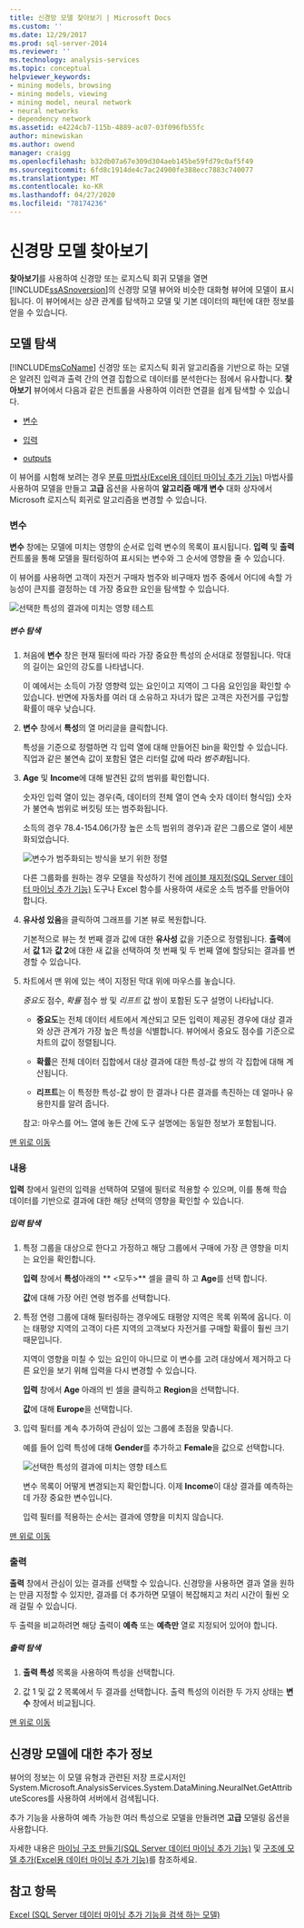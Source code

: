 ```yaml
---
title: 신경망 모델 찾아보기 | Microsoft Docs
ms.custom: ''
ms.date: 12/29/2017
ms.prod: sql-server-2014
ms.reviewer: ''
ms.technology: analysis-services
ms.topic: conceptual
helpviewer_keywords:
- mining models, browsing
- mining models, viewing
- mining model, neural network
- neural networks
- dependency network
ms.assetid: e4224cb7-115b-4889-ac07-03f096fb55fc
author: minewiskan
ms.author: owend
manager: craigg
ms.openlocfilehash: b32db07a67e309d304aeb145be59fd79c0af5f49
ms.sourcegitcommit: 6fd8c1914de4c7ac24900fe388ecc7883c740077
ms.translationtype: MT
ms.contentlocale: ko-KR
ms.lasthandoff: 04/27/2020
ms.locfileid: "78174236"
---
```

# <a name="browsing-a-neural-network-model"></a>신경망 모델 찾아보기
  **찾아보기**를 사용하여 신경망 또는 로지스틱 회귀 모델을 열면 [!INCLUDE[ssASnoversion](../includes/ssasnoversion-md.md)]의 신경망 모델 뷰어와 비슷한 대화형 뷰어에 모델이 표시됩니다. 이 뷰어에서는 상관 관계를 탐색하고 모델 및 기본 데이터의 패턴에 대한 정보를 얻을 수 있습니다.

##  <a name="explore-the-model"></a><a name="BKMK_Tabs"></a>모델 탐색
 [!INCLUDE[msCoName](../includes/msconame-md.md)] 신경망 또는 로지스틱 회귀 알고리즘을 기반으로 하는 모델은 알려진 입력과 출력 간의 연결 집합으로 데이터를 분석한다는 점에서 유사합니다. **찾아보기** 뷰어에서 다음과 같은 컨트롤을 사용하여 이러한 연결을 쉽게 탐색할 수 있습니다.

-   [변수](#BKMK_Variables)

-   [입력](#BKMK_Inputs)

-   [outputs](#BKMK_Outputs)

 이 뷰어를 시험해 보려는 경우 [분류 마법사&#40;Excel용 데이터 마이닝 추가 기능&#41;](classify-wizard-data-mining-add-ins-for-excel.md) 마법사를 사용하여 모델을 만들고 **고급** 옵션을 사용하여 **알고리즘 매개 변수** 대화 상자에서 Microsoft 로지스틱 회귀로 알고리즘을 변경할 수 있습니다.

###  <a name="variables"></a><a name="BKMK_Variables"></a>변수
 **변수** 창에는 모델에 미치는 영향의 순서로 입력 변수의 목록이 표시됩니다. **입력** 및 **출력** 컨트롤을 통해 모델을 필터링하여 표시되는 변수와 그 순서에 영향을 줄 수 있습니다.

 이 뷰어를 사용하면 고객이 자전거 구매자 범주와 비구매자 범주 중에서 어디에 속할 가능성이 큰지를 결정하는 데 가장 중요한 요인을 탐색할 수 있습니다.

 ![선택한 특성의 결과에 미치는 영향 테스트](media/dm13-neuralnet-agebuyer1.gif "선택한 특성의 결과에 미치는 영향 테스트")

##### <a name="explore-variables"></a>변수 탐색

1.  처음에 **변수** 창은 현재 필터에 따라 가장 중요한 특성의 순서대로 정렬됩니다. 막대의 길이는 요인의 강도를 나타냅니다.

     이 예에서는 소득이 가장 영향력 있는 요인이고 지역이 그 다음 요인임을 확인할 수 있습니다. 반면에 자동차를 여러 대 소유하고 자녀가 많은 고객은 자전거를 구입할 확률이 매우 낮습니다.

2.  **변수** 창에서 **특성**의 열 머리글을 클릭합니다.

     특성을 기준으로 정렬하면 각 입력 열에 대해 만들어진 bin을 확인할 수 있습니다. 직업과 같은 불연속 값이 포함된 열은 리터럴 값에 따라 *범주화*됩니다.

3.  **Age** 및 **Income**에 대해 발견된 값의 범위를 확인합니다.

     숫자인 입력 열이 있는 경우(즉, 데이터의 전체 열이 연속 숫자 데이터 형식임) 숫자가 불연속 범위로 버킷팅 또는 범주화됩니다.

     소득의 경우 78.4-154.06(가장 높은 소득 범위의 경우)과 같은 그룹으로 열이 세분화되었습니다.

     ![변수가 범주화되는 방식을 보기 위한 정렬](media/dm13-nn-bucketing-variables.gif "변수가 범주화되는 방식을 보기 위한 정렬")

     다른 그룹화를 원하는 경우 모델을 작성하기 전에 [레이블 재지정&#40;SQL Server 데이터 마이닝 추가 기능&#41;](relabel-sql-server-data-mining-add-ins.md) 도구나 Excel 함수를 사용하여 새로운 소득 범주를 만들어야 합니다.

4.  **유사성 있음**을 클릭하여 그래프를 기본 뷰로 복원합니다.

     기본적으로 뷰는 첫 번째 결과 값에 대한 **유사성** 값을 기준으로 정렬됩니다. **출력**에서 **값 1**과 **값 2**에 대한 새 값을 선택하여 첫 번째 및 두 번째 열에 할당되는 결과를 변경할 수 있습니다.

5.  차트에서 맨 위에 있는 색이 지정된 막대 위에 마우스를 놓습니다.

     *중요도* 점수, *확률* 점수 쌍 및 *리프트* 값 쌍이 포함된 도구 설명이 나타납니다.

    -   **중요도**는 전체 데이터 세트에서 계산되고 모든 입력이 제공된 경우에 대상 결과와 상관 관계가 가장 높은 특성을 식별합니다. 뷰어에서 중요도 점수를 기준으로 차트의 값이 정렬됩니다.

    -   **확률**은 전체 데이터 집합에서 대상 결과에 대한 특성-값 쌍의 각 집합에 대해 계산됩니다.

    -   **리프트**는 이 특정한 특성-값 쌍이 한 결과나 다른 결과를 촉진하는 데 얼마나 유용한지를 알려 줍니다.

     참고: 마우스를 어느 열에 놓든 간에 도구 설명에는 동일한 정보가 포함됩니다.

 [맨 위로 이동](#BKMK_Tabs)

###  <a name="inputs"></a><a name="BKMK_Inputs"></a>내용
 **입력** 창에서 일련의 입력을 선택하여 모델에 필터로 적용할 수 있으며, 이를 통해 학습 데이터를 기반으로 결과에 대한 해당 선택의 영향을 확인할 수 있습니다.

##### <a name="explore-inputs"></a>입력 탐색

1.  특정 그룹을 대상으로 한다고 가정하고 해당 그룹에서 구매에 가장 큰 영향을 미치는 요인을 확인합니다.

     **입력** 창에서 **특성**아래의 ** \<모두>** 셀을 클릭 하 고 **Age**를 선택 합니다.

     **값**에 대해 가장 어린 연령 범주를 선택합니다.

2.  특정 연령 그룹에 대해 필터링하는 경우에도 태평양 지역은 목록 위쪽에 옵니다. 이는 태평양 지역의 고객이 다른 지역의 고객보다 자전거를 구매할 확률이 훨씬 크기 때문입니다.

     지역이 영향을 미칠 수 있는 요인이 아니므로 이 변수를 고려 대상에서 제거하고 다른 요인을 보기 위해 입력을 다시 변경할 수 있습니다.

     **입력** 창에서 **Age** 아래의 빈 셀을 클릭하고 **Region**을 선택합니다.

     **값**에 대해 **Europe**을 선택합니다.

3.  입력 필터를 계속 추가하여 관심이 있는 그룹에 초점을 맞춥니다.

     예를 들어 입력 특성에 대해 **Gender**를 추가하고 **Female**을 값으로 선택합니다.

     ![선택한 특성의 결과에 미치는 영향 테스트](media/dm13-neuralnet-agebuyer2.gif "선택한 특성의 결과에 미치는 영향 테스트")

     변수 목록이 어떻게 변경되는지 확인합니다. 이제 **Income**이 대상 결과를 예측하는 데 가장 중요한 변수입니다.

     입력 필터를 적용하는 순서는 결과에 영향을 미치지 않습니다.

 [맨 위로 이동](#BKMK_Tabs)

###  <a name="outputs"></a><a name="BKMK_Outputs"></a>출력
 **출력** 창에서 관심이 있는 결과를 선택할 수 있습니다. 신경망을 사용하면 결과 열을 원하는 만큼 지정할 수 있지만, 결과를 더 추가하면 모델이 복잡해지고 처리 시간이 훨씬 오래 걸릴 수 있습니다.

 두 출력을 비교하려면 해당 출력이 **예측** 또는 **예측만** 열로 지정되어 있어야 합니다.

##### <a name="explore-outputs"></a>출력 탐색

1.  **출력 특성** 목록을 사용하여 특성을 선택합니다.

2.  값 1 및 값 2 목록에서 두 결과를 선택합니다. 출력 특성의 이러한 두 가지 상태는 **변수** 창에서 비교됩니다.

 [맨 위로 이동](#BKMK_Tabs)

## <a name="more-about-neural-network-models"></a>신경망 모델에 대한 추가 정보
 뷰어의 정보는 이 모델 유형과 관련된 저장 프로시저인 System.Microsoft.AnalysisServices.System.DataMining.NeuralNet.GetAttributeScores를 사용하여 서버에서 검색됩니다.

 추가 기능을 사용하여 예측 가능한 여러 특성으로 모델을 만들려면 **고급** 모델링 옵션을 사용합니다.

 자세한 내용은 [마이닝 구조 만들기&#40;SQL Server 데이터 마이닝 추가 기능&#41;](create-mining-structure-sql-server-data-mining-add-ins.md) 및 [구조에 모델 추가&#40;Excel용 데이터 마이닝 추가 기능&#41;](add-model-to-structure-data-mining-add-ins-for-excel.md)를 참조하세요.

## <a name="see-also"></a>참고 항목
 [Excel &#40;SQL Server 데이터 마이닝 추가 기능을 검색 하는 모델&#41;](browsing-models-in-excel-sql-server-data-mining-add-ins.md)


